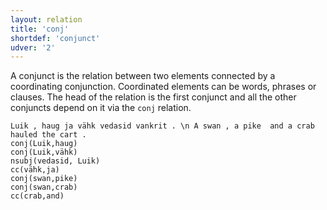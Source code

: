 ```yaml
---
layout: relation
title: 'conj'
shortdef: 'conjunct'
udver: '2'
---
```


A conjunct is the relation between two elements connected by a coordinating conjunction. Coordinated elements can be words, phrases or clauses. The head of the relation is the first conjunct and all the other conjuncts depend on it via the `conj` relation.

~~~ sdparse
Luik , haug ja vähk vedasid vankrit . \n A swan , a pike  and a crab hauled the cart .
conj(Luik,haug)
conj(Luik,vähk)
nsubj(vedasid, Luik)
cc(vähk,ja)
conj(swan,pike)
conj(swan,crab)
cc(crab,and)
~~~

<!-- Interlanguage links updated Čt lis 12 09:43:19 CET 2020 -->
